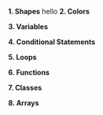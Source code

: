 **1. Shapes**
hello
**2. Colors**

**3. Variables**

**4. Conditional Statements**

**5. Loops**

**6. Functions**

**7. Classes**

**8. Arrays**
